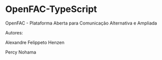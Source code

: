 # OpenFAC-TypeScript
OpenFAC - Plataforma Aberta para Comunicação Alternativa e Ampliada
<P>
Autores:
<P>
Alexandre Felippeto Henzen
<P>
Percy Nohama
